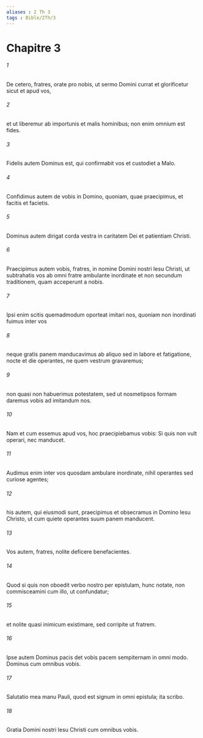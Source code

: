 ```yaml
---
aliases : 2 Th 3
tags : Bible/2Th/3
---
```


# Chapitre 3

###### 1
De cetero, fratres, orate pro nobis, ut sermo Domini currat et glorificetur sicut et apud vos, 
###### 2
et ut liberemur ab importunis et malis hominibus; non enim omnium est fides. 
###### 3
Fidelis autem Dominus est, qui confirmabit vos et custodiet a Malo. 
###### 4
Confidimus autem de vobis in Domino, quoniam, quae praecipimus, et facitis et facietis. 
###### 5
Dominus autem dirigat corda vestra in caritatem Dei et patientiam Christi.
###### 6
Praecipimus autem vobis, fratres, in nomine Domini nostri Iesu Christi, ut subtrahatis vos ab omni fratre ambulante inordinate et non secundum traditionem, quam acceperunt a nobis. 
###### 7
Ipsi enim scitis quemadmodum oporteat imitari nos, quoniam non inordinati fuimus inter vos 
###### 8
neque gratìs panem manducavimus ab aliquo sed in labore et fatigatione, nocte et die operantes, ne quem vestrum gravaremus; 
###### 9
non quasi non habuerimus potestatem, sed ut nosmetipsos formam daremus vobis ad imitandum nos. 
###### 10
Nam et cum essemus apud vos, hoc praecipiebamus vobis: Si quis non vult operari, nec manducet. 
###### 11
Audimus enim inter vos quosdam ambulare inordinate, nihil operantes sed curiose agentes; 
###### 12
his autem, qui eiusmodi sunt, praecipimus et obsecramus in Domino Iesu Christo, ut cum quiete operantes suum panem manducent. 
###### 13
Vos autem, fratres, nolite deficere benefacientes. 
###### 14
Quod si quis non oboedit verbo nostro per epistulam, hunc notate, non commisceamini cum illo, ut confundatur; 
###### 15
et nolite quasi inimicum existimare, sed corripite ut fratrem.
###### 16
Ipse autem Dominus pacis det vobis pacem sempiternam in omni modo. Dominus cum omnibus vobis.
###### 17
Salutatio mea manu Pauli, quod est signum in omni epistula; ita scribo.
###### 18
Gratia Domini nostri Iesu Christi cum omnibus vobis.
